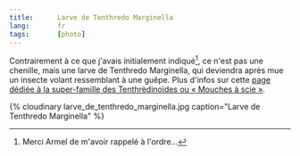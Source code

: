 ```yaml
---
title:      Larve de Tenthredo Marginella
lang:       fr
tags:       [photo]
---
```


Contrairement à ce que j'avais initialement indiqué[^1], ce n'est pas une chenille, mais une larve de Tenthredo Marginella, qui deviendra après mue un insecte volant ressemblant à une guêpe. Plus d'infos sur cette [page dédiée à la super-famille des Tenthrèdinoïdes ou « Mouches à scie »](http://aramel.free.fr/INSECTES14-1.shtml).

{% cloudinary larve_de_tenthredo_marginella.jpg caption="Larve de Tenthredo Marginella" %}

[^1]: Merci Armel de m'avoir rappelé à l'ordre…
